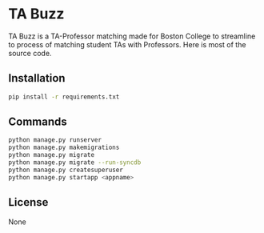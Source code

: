 # TA Buzz

TA Buzz is a TA-Professor matching made for Boston College to streamline to process of matching student TAs with Professors. Here is most of the source code.

## Installation
```bash
pip install -r requirements.txt
```

## Commands

```bash
python manage.py runserver
python manage.py makemigrations
python manage.py migrate
python manage.py migrate --run-syncdb
python manage.py createsuperuser
python manage.py startapp <appname>
```

## License

None
